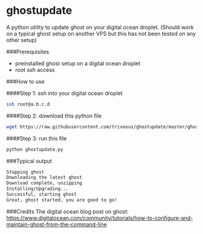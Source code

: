 ghostupdate
===========

A python utility to update ghost on your digital ocean droplet. (Should work on a typical ghost setup on another VPS but this has not been tested on any other setup)

###Prerequisites
- preinstalled ghost setup on a digital ocean droplet
- root ssh access

###How to use

####Step 1: ssh into your digital ocean droplet
```bash
ssh root@a.b.c.d
```

####Step 2: download this python file
```bash
wget https://raw.githubusercontent.com/triveous/ghostupdate/master/ghostupdate.py
```

####Step 3: run this file
```bash
python ghostupdate.py
```

###Typical output
```bash
Stopping ghost
Downloading the latest ghost
Download complete, unzipping
Installing/Upgrading...
Successful, starting ghost
Great, ghost started, you are good to go!
```

###Credits
The digital ocean blog post on ghost: https://www.digitalocean.com/community/tutorials/how-to-configure-and-maintain-ghost-from-the-command-line
